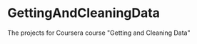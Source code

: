 GettingAndCleaningData
======================

The projects for Coursera course "Getting and Cleaning Data"

